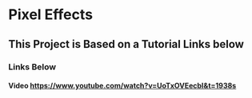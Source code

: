 # **Pixel Effects**

## This Project is Based on a Tutorial Links below

### Links Below

#### **Video** https://www.youtube.com/watch?v=UoTxOVEecbI&t=1938s
